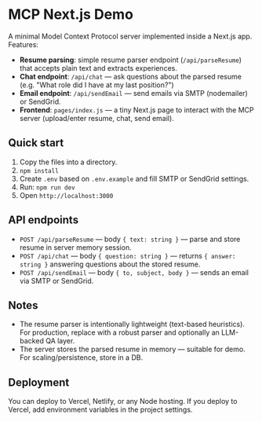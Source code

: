 # MCP Next.js Demo


A minimal Model Context Protocol server implemented inside a Next.js app. Features:


- **Resume parsing**: simple resume parser endpoint (`/api/parseResume`) that accepts plain text and extracts experiences.
- **Chat endpoint**: `/api/chat` — ask questions about the parsed resume (e.g. "What role did I have at my last position?")
- **Email endpoint**: `/api/sendEmail` — send emails via SMTP (nodemailer) or SendGrid.
- **Frontend**: `pages/index.js` — a tiny Next.js page to interact with the MCP server (upload/enter resume, chat, send email).


## Quick start


1. Copy the files into a directory.
2. `npm install`
3. Create `.env` based on `.env.example` and fill SMTP or SendGrid settings.
4. Run: `npm run dev`
5. Open `http://localhost:3000`


## API endpoints


- `POST /api/parseResume` — body `{ text: string }` — parse and store resume in server memory session.
- `POST /api/chat` — body `{ question: string }` — returns `{ answer: string }` answering questions about the stored resume.
- `POST /api/sendEmail` — body `{ to, subject, body }` — sends an email via SMTP or SendGrid.


## Notes


- The resume parser is intentionally lightweight (text-based heuristics). For production, replace with a robust parser and optionally an LLM-backed QA layer.
- The server stores the parsed resume in memory — suitable for demo. For scaling/persistence, store in a DB.


## Deployment


You can deploy to Vercel, Netlify, or any Node hosting. If you deploy to Vercel, add environment variables in the project settings.